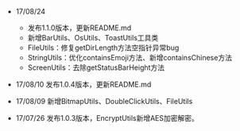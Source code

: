 * 17/08/24

    * 发布1.1.0版本，更新README.md
    * 新增BarUtils、OsUtils、ToastUtils工具类
    * FileUtils：修复getDirLength方法空指针异常bug
    * StringUtils：优化containsEmoji方法、新增containsChinese方法
    * ScreenUtils：去除getStatusBarHeight方法

* 17/08/10 发布1.0.4版本，更新README.md
* 17/08/09 新增BitmapUtils、DoubleClickUtils、FileUtils
* 17/07/26 发布1.0.3版本，EncryptUtils新增AES加密解密。